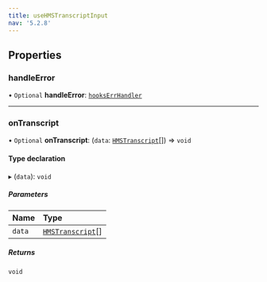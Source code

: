 ```yaml
---
title: useHMSTranscriptInput
nav: '5.2.8'
---
```


## Properties

### handleError

• `Optional` **handleError**: [`hooksErrHandler`](/api-reference/javascript/v2/react-hooks/home/content#hookserrhandler)

---

### onTranscript

• `Optional` **onTranscript**: (`data`: [`HMSTranscript`](/api-reference/javascript/v2/react-hooks/interfaces/HMSTranscript)[]) => `void`

#### Type declaration

▸ (`data`): `void`

##### Parameters

| Name   | Type                                                                                   |
| :----- | :------------------------------------------------------------------------------------- |
| `data` | [`HMSTranscript`](/api-reference/javascript/v2/react-hooks/interfaces/HMSTranscript)[] |

##### Returns

`void`
